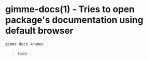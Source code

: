 gimme-docs(1) - Tries to open package's documentation using default browser
===========================================================================

    gimme docs <name>

> todo
